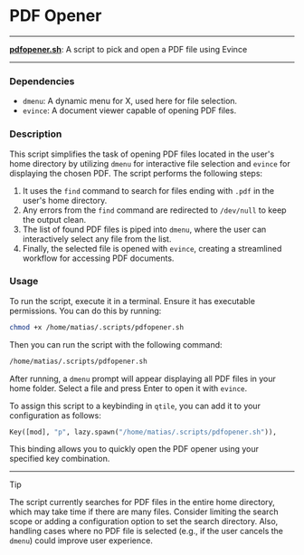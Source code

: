 # PDF Opener

---

**[pdfopener.sh](/pdfopener.sh)**: A script to pick and open a PDF file using Evince

---

### Dependencies

- `dmenu`: A dynamic menu for X, used here for file selection.
- `evince`: A document viewer capable of opening PDF files.

### Description

This script simplifies the task of opening PDF files located in the user's home directory by utilizing `dmenu` for interactive file selection and `evince` for displaying the chosen PDF. The script performs the following steps:

1. It uses the `find` command to search for files ending with `.pdf` in the user's home directory.
2. Any errors from the `find` command are redirected to `/dev/null` to keep the output clean.
3. The list of found PDF files is piped into `dmenu`, where the user can interactively select any file from the list.
4. Finally, the selected file is opened with `evince`, creating a streamlined workflow for accessing PDF documents.

### Usage

To run the script, execute it in a terminal. Ensure it has executable permissions. You can do this by running:

```bash
chmod +x /home/matias/.scripts/pdfopener.sh
```

Then you can run the script with the following command:

```bash
/home/matias/.scripts/pdfopener.sh
```

After running, a `dmenu` prompt will appear displaying all PDF files in your home folder. Select a file and press Enter to open it with `evince`.

To assign this script to a keybinding in `qtile`, you can add it to your configuration as follows:

```python
Key([mod], "p", lazy.spawn("/home/matias/.scripts/pdfopener.sh")),
```

This binding allows you to quickly open the PDF opener using your specified key combination.

---

> [!TIP]  
> The script currently searches for PDF files in the entire home directory, which may take time if there are many files. Consider limiting the search scope or adding a configuration option to set the search directory. Also, handling cases where no PDF file is selected (e.g., if the user cancels the `dmenu`) could improve user experience.
